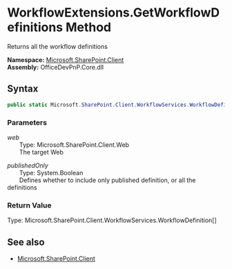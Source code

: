 # WorkflowExtensions.GetWorkflowDefinitions Method  
Returns all the workflow definitions  

**Namespace:** [Microsoft.SharePoint.Client](Microsoft.SharePoint.Client.md)  
**Assembly:** OfficeDevPnP.Core.dll  
## Syntax
```C#
public static Microsoft.SharePoint.Client.WorkflowServices.WorkflowDefinition[] GetWorkflowDefinitions(Web web, Boolean publishedOnly)
```
### Parameters
*web*  
&emsp;&emsp;Type: Microsoft.SharePoint.Client.Web  
&emsp;&emsp;The target Web  
  
*publishedOnly*  
&emsp;&emsp;Type: System.Boolean  
&emsp;&emsp;Defines whether to include only published definition, or all the definitions  
  
### Return Value
Type: Microsoft.SharePoint.Client.WorkflowServices.WorkflowDefinition[]  


## See also
- [Microsoft.SharePoint.Client](Microsoft.SharePoint.Client.md)
